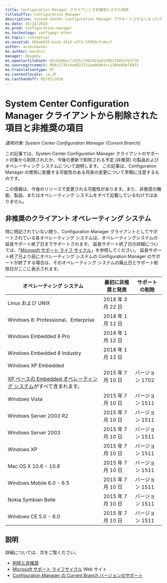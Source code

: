 ```yaml
---
title: Configuration Manager クライアントで非推奨とされた項目
titleSuffix: Configuration Manager
description: System Center Configuration Manager でサポートされなくなったクライアントの機能、製品、およびオペレーティング システムについて説明します。
ms.date: 03/22/2018
ms.prod: configuration-manager
ms.technology: configmgr-other
ms.topic: conceptual
ms.assetid: 604ab835-bce3-4fe3-a7f3-3f059cfc0ecf
author: aczechowski
ms.author: aaroncz
manager: dougeby
ms.openlocfilehash: 02cb366ecf1935c79924b3ad23882f9952fe1f78
ms.sourcegitcommit: 0b0c2735c4ed822731ae069b4cc1380e89e78933
ms.translationtype: HT
ms.contentlocale: ja-JP
ms.lasthandoff: 05/03/2018
---
```

# <a name="removed-and-deprecated-items-for-system-center-configuration-manager-clients"></a>System Center Configuration Manager クライアントから削除された項目と非推奨の項目

*適用対象: System Center Configuration Manager (Current Branch)*

この記事では、System Center Configuration Manager クライアントのサポート対象から削除されたか、今後の更新で削除される予定 (非推奨) の製品およびオペレーティング システムについて説明します。 この記事は、Configuration Manager の使用に影響する可能性のある将来の変更について早期に注意するものです。  

この情報は、今後のリリースで変更される可能性があります。また、非推奨の機能、製品、またはオペレーティング システムをすべて記載しているわけではありません。  

## <a name="deprecated-client-operating-systems"></a>非推奨のクライアント オペレーティング システム  

 特に明記されていない限り、Configuration Manager クライアントとしてサポートされている各オペレーティング システムは、オペレーティングシステムの延長サポート終了日までサポートされます。 延長サポート終了日の詳細については、「[Microsoft サポート ライフ サイクル](https://support.microsoft.com/lifecycle)」を参照してください。 延長サポート終了日より前にオペレーティング システムの Configuration Manager のサポートが終了する場合は、そのオペレーティング システムの廃止日とサポート削除日がここに表示されます。  

|**オペレーティング システム**|**最初に非推奨と発表**|**サポートの削除**|  
|-|-|-|
|Linux および UNIX|2018 年 3 月 22 日||
|Windows 8: Professional、Enterprise|2018 年 1 月 12 日||
|Windows Embedded 8 Pro|2018 年 1 月 12 日||
|Windows Embedded 8 Industry|2018 年 1 月 12 日||
|Windows XP Embedded <br><br> [XP ベースの Embedded オペレーティング システム](/sccm/core/plan-design/configs/supported-operating-systems-for-clients-and-devices#windows-embedded-computers)がすべて含まれます。|2015 年 7 月 10 日|バージョン 1702| 
|Windows Vista|2015 年 7 月 10 日|バージョン 1511| 
|Windows Server 2003 R2|2015 年 7 月 10 日|バージョン 1511|
|Windows Server 2003|2015 年 7 月 10 日|バージョン 1511|   
|Windows XP|2015 年 7 月 10 日|バージョン 1511|  
|Mac OS X 10.6 - 10.8|2015 年 7 月 10 日|バージョン 1511|  
|Windows Mobile 6.0 - 6.5|2015 年 7 月 10 日|バージョン 1511|  
|Nokia Symbian Belle|2015 年 7 月 10 日|バージョン 1511|  
|Windows CE 5.0 - 6.0|2015 年 7 月 10 日|バージョン 1511|  


## <a name="more-information"></a>説明
詳細については、次をご覧ください。
 - [削除と非推奨](/sccm/core/plan-design/changes/deprecated/removed-and-deprecated)
 - [Microsoft サポート ライフサイクル](https://support.microsoft.com/lifecycle) Web サイト
 - [Configuration Manager の Current Branch バージョンのサポート](/sccm/core/servers/manage/current-branch-versions-supported)